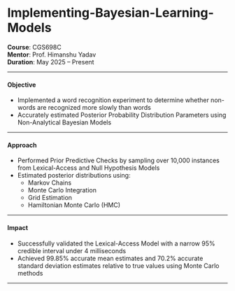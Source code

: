 # Implementing-Bayesian-Learning-Models 
**Course**: CGS698C  
**Mentor**: Prof. Himanshu Yadav  
**Duration**: May 2025 – Present  

---

#### Objective  
- Implemented a word recognition experiment to determine whether non-words are recognized more slowly than words  
- Accurately estimated Posterior Probability Distribution Parameters using Non-Analytical Bayesian Models  

---

#### Approach  
- Performed Prior Predictive Checks by sampling over 10,000 instances from Lexical-Access and Null Hypothesis Models  
- Estimated posterior distributions using:  
  - Markov Chains  
  - Monte Carlo Integration  
  - Grid Estimation  
  - Hamiltonian Monte Carlo (HMC)  

---

#### Impact  
- Successfully validated the Lexical-Access Model with a narrow 95% credible interval under 4 milliseconds  
- Achieved 99.85% accurate mean estimates and 70.2% accurate standard deviation estimates relative to true values using Monte Carlo methods  

---
